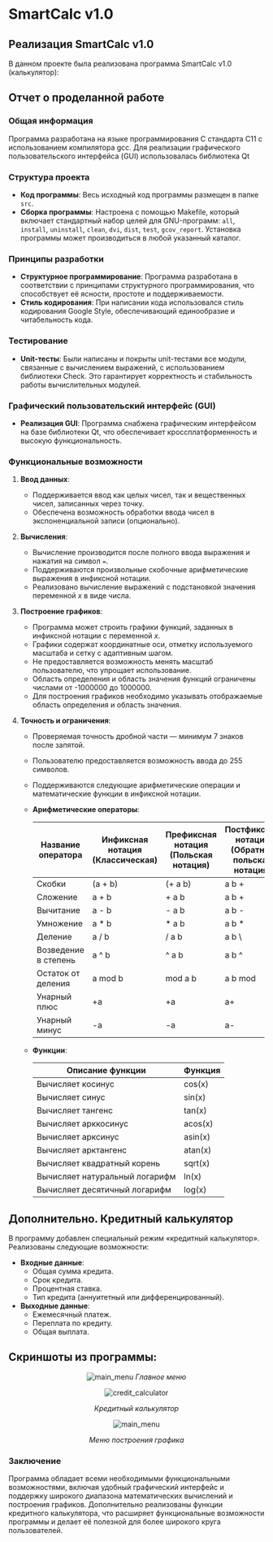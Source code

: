 # SmartCalc v1.0


## Реализация SmartCalc v1.0

В данном проекте была реализована программа SmartCalc v1.0 (калькулятор):

## Отчет о проделанной работе

### Общая информация
Программа разработана на языке программирования C стандарта C11 с использованием компилятора gcc. Для реализации графического пользовательского интерфейса (GUI) использовалась библиотека Qt

### Структура проекта
- **Код программы**: Весь исходный код программы размещен в папке `src`.
- **Сборка программы**: Настроена с помощью Makefile, который включает стандартный набор целей для GNU-программ: `all`, `install`, `uninstall`, `clean`, `dvi`, `dist`, `test`, `gcov_report`. Установка программы может производиться в любой указанный каталог.

### Принципы разработки
- **Структурное программирование**: Программа разработана в соответствии с принципами структурного программирования, что способствует её ясности, простоте и поддерживаемости.
- **Стиль кодирования**: При написании кода использовался стиль кодирования Google Style, обеспечивающий единообразие и читабельность кода.

### Тестирование
- **Unit-тесты**: Были написаны и покрыты unit-тестами все модули, связанные с вычислением выражений, с использованием библиотеки Check. Это гарантирует корректность и стабильность работы вычислительных модулей.

### Графический пользовательский интерфейс (GUI)
- **Реализация GUI**: Программа снабжена графическим интерфейсом на базе библиотеки Qt, что обеспечивает кроссплатформенность и высокую функциональность.

### Функциональные возможности
1. **Ввод данных**:
   - Поддерживается ввод как целых чисел, так и вещественных чисел, записанных через точку.
   - Обеспечена возможность обработки ввода чисел в экспоненциальной записи (опционально).

2. **Вычисления**:
   - Вычисление производится после полного ввода выражения и нажатия на символ `=`.
   - Поддерживаются произвольные скобочные арифметические выражения в инфиксной нотации.
   - Реализовано вычисление выражений с подстановкой значения переменной _x_ в виде числа.

3. **Построение графиков**:
   - Программа может строить графики функций, заданных в инфиксной нотации с переменной _x_.
   - Графики содержат координатные оси, отметку используемого масштаба и сетку с адаптивным шагом.
   - Не предоставляется возможность менять масштаб пользователю, что упрощает использование.
   - Область определения и область значения функций ограничены числами от -1000000 до 1000000.
   - Для построения графиков необходимо указывать отображаемые область определения и область значения.

4. **Точность и ограничения**:
   - Проверяемая точность дробной части — минимум 7 знаков после запятой.
   - Пользователю предоставляется возможность ввода до 255 символов.
   - Поддерживаются следующие арифметические операции и математические функции в инфиксной нотации.

    - **Арифметические операторы**:

        | Название оператора | Инфиксная нотация <br /> (Классическая) | Префиксная нотация <br /> (Польская нотация) |  Постфиксная нотация <br /> (Обратная польская нотация) |
        | ------ | ------ | ------ | ------ |
        | Скобки | (a + b) | (+ a b) | a b + |
        | Сложение | a + b | + a b | a b + |
        | Вычитание | a - b | - a b | a b - |
        | Умножение | a * b | * a b | a b * |
        | Деление | a / b | / a b | a b \ |
        | Возведение в степень | a ^ b | ^ a b | a b ^ |
        | Остаток от деления | a mod b | mod a b | a b mod |
        | Унарный плюс | +a | +a | a+ |
        | Унарный минус | -a | -a | a- |

    - **Функции**:
  
        | Описание функции | Функция |   
        | ---------------- | ------- |  
        | Вычисляет косинус | cos(x) |   
        | Вычисляет синус | sin(x) |  
        | Вычисляет тангенс | tan(x) |  
        | Вычисляет арккосинус | acos(x) | 
        | Вычисляет арксинус | asin(x) | 
        | Вычисляет арктангенс | atan(x) |
        | Вычисляет квадратный корень | sqrt(x) |
        | Вычисляет натуральный логарифм | ln(x) | 
        | Вычисляет десятичный логарифм | log(x) |

## Дополнительно. Кредитный калькулятор
В программу добавлен специальный режим «кредитный калькулятор». Реализованы следующие возможности:
- **Входные данные**:
  - Общая сумма кредита.
  - Срок кредита.
  - Процентная ставка.
  - Тип кредита (аннуитетный или дифференцированный).
- **Выходные данные**:
  - Ежемесячный платеж.
  - Переплата по кредиту.
  - Общая выплата.


## Скриншоты из программы: 

<div align="center">

![main_menu](images/main.png)
*Главное меню*
</div>

<div align="center">

![credit_calculator](images/credit_calculator.png)

*Кредитный калькулятор*
</div>

<div align="center">

![main_menu](images/graphic.png)

*Меню построения графика*
</div>


### Заключение
Программа обладает всеми необходимыми функциональными возможностями, включая удобный графический интерфейс и поддержку широкого диапазона математических вычислений и построения графиков. Дополнительно реализованы функции кредитного калькулятора, что расширяет функциональные возможности программы и делает её полезной для более широкого круга пользователей.
